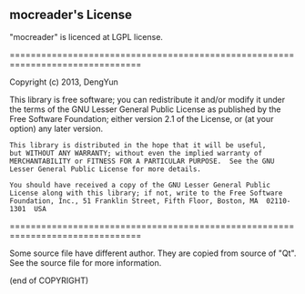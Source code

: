 mocreader's License
--------------

"mocreader" is licenced at LGPL license.

===============================================================================

Copyright (c) 2013, DengYun

This library is free software; you can redistribute it and/or
    modify it under the terms of the GNU Lesser General Public
    License as published by the Free Software Foundation; either
    version 2.1 of the License, or (at your option) any later version.

    This library is distributed in the hope that it will be useful,
    but WITHOUT ANY WARRANTY; without even the implied warranty of
    MERCHANTABILITY or FITNESS FOR A PARTICULAR PURPOSE.  See the GNU
    Lesser General Public License for more details.

    You should have received a copy of the GNU Lesser General Public
    License along with this library; if not, write to the Free Software
    Foundation, Inc., 51 Franklin Street, Fifth Floor, Boston, MA  02110-1301  USA

===============================================================================

Some source file have different author. They are copied from source of "Qt". See the source file for more information.

(end of COPYRIGHT)
